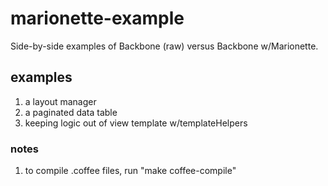 marionette-example
==================

Side-by-side examples of Backbone (raw) versus Backbone w/Marionette.

examples
--------

1. a layout manager
1. a paginated data table
1. keeping logic out of view template w/templateHelpers

### notes

1. to compile .coffee files, run "make coffee-compile"

